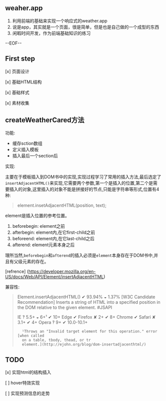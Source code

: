 ## weaher.app
1. 利用前端的基础来实现一个响应式的weather.app
2. 说是app，其实就是一个页面，很是简单，但是也是自己做的一个成型的东西
3. 闲暇时间开发，作为前端基础知识的练习

--EOF--

## First step

[x] 页面设计

[x] 基础HTML结构

[x] 基础样式

[x] 素材收集

## createWeatherCared方法

功能:

- 缓存sction数组
- 定义插入模板
- 插入最后一个section后

实现:

主要在于模板插入到DOM书中的实现,实现过程学习了常用的插入方法,最后选定了`insertAdjacentHTML()`来实现,它需要两个参数,第一个是插入的位置,第二个是需要插入的对象,这里插入的对象不能是拼接好的节点,只能是字符串等形式,位置有4种:

> element.insetAdjacentHTML(position, text);

element是插入位置的参考位置。

1. beforebegin: element之前
2. afterbegin: element内,在它first-child之前
3. beforeend: element内,在它last-child之后
4. afterend: element元素本身之后

理所当然,`beforebegin`和`afterend`的插入必须是`element`本身存在于DOM书中,并且有父级元素的存在。

[refrence] (https://developer.mozilla.org/en-US/docs/Web/API/Element/insertAdjacentHTML)

兼容性:



>	Element.insertAdjacentHTML() ✔ 93.94% ◒ 1.37% [W3C Candidate Recommendation]
>	Inserts a string of HTML into a specified position in the DOM relative to the
>	given element. #JSAPI
>
>	IE ‽ 5.5+ ◒ 6+¹ ✔ 10+
>	Edge ✔ 
>	Firefox ✘ 2+ ✔ 8+
>	Chrome ✔ 
>	Safari ✘ 3.1+ ✔ 4+
>	Opera ‽ 9+ ✔ 10.0-10.1+
>
>		¹Throws an "Invalid target element for this operation." error [when called
>		on a table, tbody, thead, or tr
>		element.](http://ejohn.org/blog/dom-insertadjacenthtml/)



## TODO
[x] 实现html的结构插入

[ ] hover特效实现

[ ] 实现预测信息的走势



